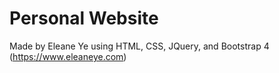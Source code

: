 # Personal Website
Made by Eleane Ye using HTML, CSS, JQuery, and Bootstrap 4
(https://www.eleaneye.com)